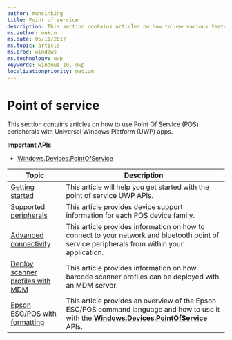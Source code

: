```yaml
---
author: muhsinking
title: Point of service
description: This section contains articles on how to use various features of the Point of Service namespace.
ms.author: mukin
ms.date: 05/11/2017
ms.topic: article
ms.prod: windows
ms.technology: uwp
keywords: windows 10, uwp
localizationpriority: medium
---
```

# Point of service


This section contains articles on how to use Point Of Service (POS) peripherals with Universal Windows Platform (UWP) apps. 

**Important APIs**
- [Windows.Devices.PointOfService](https://docs.microsoft.com/en-us/uwp/api/windows.devices.pointofservice)

|Topic|Description|
|--------|------------------|
| [Getting started](pos-get-started.md) | This article will help you get started with the point of service UWP APIs. |
| [Supported peripherals](pos-device-support.md) | This article provides device support information for each POS device family. |
| [Advanced connectivity](pos-advanced-connectivity.md) | This article provides information on how to connect to your network and bluetooth point of service peripherals from within your application. | 
| [Deploy scanner profiles with MDM](deploy-scanner-profiles-with-mdm.md) | This article provides information on how barcode scanner profiles can be deployed with an MDM server. |
| [Epson ESC/POS with formatting](epson-esc-pos-with-formatting.md)   | This article provides an overview of the Epson ESC/POS command language and how to use it with the [**Windows.Devices.PointOfService**](https://msdn.microsoft.com/library/windows/apps/windows.devices.pointofservice.aspx) APIs. |
